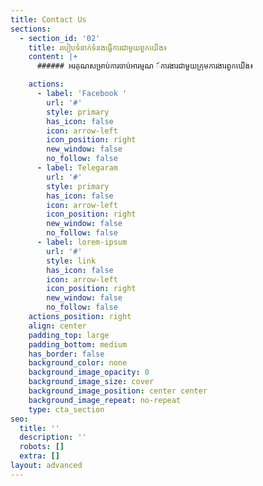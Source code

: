 ```yaml
---
title: Contact Us
sections:
  - section_id: '02'
    title: របៀបទំនាក់ទំនងធ្វើការជាមួយពួកយើង៖
    content: |+
      ###### អរគុណសម្រាប់ការចាប់អារម្មណ ៍ការងារជាមួយក្រុមការងារពួកយើង៖

    actions:
      - label: 'Facebook '
        url: '#'
        style: primary
        has_icon: false
        icon: arrow-left
        icon_position: right
        new_window: false
        no_follow: false
      - label: Telegaram
        url: '#'
        style: primary
        has_icon: false
        icon: arrow-left
        icon_position: right
        new_window: false
        no_follow: false
      - label: lorem-ipsum
        url: '#'
        style: link
        has_icon: false
        icon: arrow-left
        icon_position: right
        new_window: false
        no_follow: false
    actions_position: right
    align: center
    padding_top: large
    padding_bottom: medium
    has_border: false
    background_color: none
    background_image_opacity: 0
    background_image_size: cover
    background_image_position: center center
    background_image_repeat: no-repeat
    type: cta_section
seo:
  title: ''
  description: ''
  robots: []
  extra: []
layout: advanced
---
```

